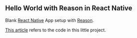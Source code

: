 ## Hello World with Reason in React Native

Blank [React Native](https://facebook.github.io/react-native/) App setup with [Reason](https://facebook.github.io/reason/).

[This
article](https://blog.behrends.io/how-to-setup-reasonml-for-a-react-native-project-8c51f1cc1d34) refers to the code in this little project.  
